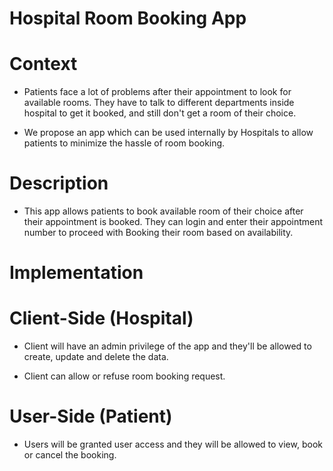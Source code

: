 # Hospital Room Booking App

# Context

- Patients face a lot of problems after their appointment to look for available rooms. They have to talk to different departments inside hospital to get it booked, and still don't get a room of their choice.

- We propose an app which can be used internally by Hospitals to allow patients to minimize the hassle of room booking.

# Description

- This app allows patients to book available room of their choice after their appointment is booked. They can login and enter their appointment number to proceed with Booking their room based on availability.

# Implementation

# Client-Side (Hospital)

- Client will have an admin privilege of the app and they'll be allowed to create, update and delete the data.

- Client can allow or refuse room booking request.

# User-Side (Patient)

- Users will  be granted user access and they will be allowed to view, book or cancel the booking.

